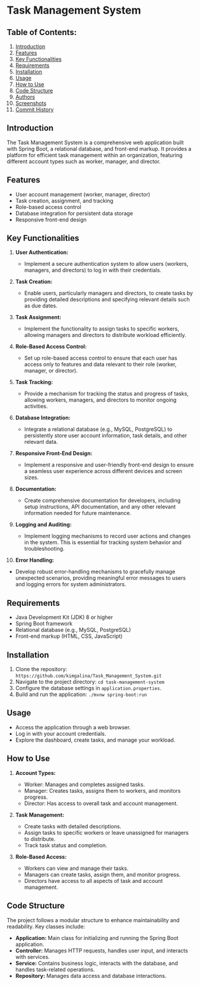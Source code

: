 # Task Management System

## Table of Contents:
1. [Introduction](#introduction)
2. [Features](#features)
3. [Key Functionalities](#key-functionalities)
4. [Requirements](#requirements)
5. [Installation](#installation)
6. [Usage](#usage)
7. [How to Use](#how-to-use)
8. [Code Structure](#code-structure)
9. [Authors](#authors)
10. [Screenshots](#screenshots)
11. [Commit History](#commit-history)

## Introduction
The Task Management System is a comprehensive web application built with Spring Boot, a relational database, and front-end markup. It provides a platform for efficient task management within an organization, featuring different account types such as worker, manager, and director.

## Features
- User account management (worker, manager, director)
- Task creation, assignment, and tracking
- Role-based access control
- Database integration for persistent data storage
- Responsive front-end design

## Key Functionalities
1. **User Authentication:**
   - Implement a secure authentication system to allow users (workers, managers, and directors) to log in with their credentials.

2. **Task Creation:**
   - Enable users, particularly managers and directors, to create tasks by providing detailed descriptions and specifying relevant details such as due dates.

3. **Task Assignment:**
   - Implement the functionality to assign tasks to specific workers, allowing managers and directors to distribute workload efficiently.

4. **Role-Based Access Control:**
   - Set up role-based access control to ensure that each user has access only to features and data relevant to their role (worker, manager, or director).

5. **Task Tracking:**
   - Provide a mechanism for tracking the status and progress of tasks, allowing workers, managers, and directors to monitor ongoing activities.

6. **Database Integration:**
   - Integrate a relational database (e.g., MySQL, PostgreSQL) to persistently store user account information, task details, and other relevant data.

7. **Responsive Front-End Design:**
   - Implement a responsive and user-friendly front-end design to ensure a seamless user experience across different devices and screen sizes.

8. **Documentation:**
   - Create comprehensive documentation for developers, including setup instructions, API documentation, and any other relevant information needed for future maintenance.

9. **Logging and Auditing:**
   - Implement logging mechanisms to record user actions and changes in the system. This is essential for tracking system behavior and troubleshooting.

10. **Error Handling:**
   - Develop robust error-handling mechanisms to gracefully manage unexpected scenarios, providing meaningful error messages to users and logging errors for system administrators.

## Requirements
- Java Development Kit (JDK) 8 or higher
- Spring Boot framework
- Relational database (e.g., MySQL, PostgreSQL)
- Front-end markup (HTML, CSS, JavaScript)

## Installation
1. Clone the repository: `https://github.com/kimgalina/Task_Management_System.git`
2. Navigate to the project directory: `cd task-management-system`
3. Configure the database settings in `application.properties`.
4. Build and run the application: `./mvnw spring-boot:run`

## Usage
- Access the application through a web browser.
- Log in with your account credentials.
- Explore the dashboard, create tasks, and manage your workload.

## How to Use
1. **Account Types:**
   - Worker: Manages and completes assigned tasks.
   - Manager: Creates tasks, assigns them to workers, and monitors progress.
   - Director: Has access to overall task and account management.

2. **Task Management:**
   - Create tasks with detailed descriptions.
   - Assign tasks to specific workers or leave unassigned for managers to distribute.
   - Track task status and completion.

3. **Role-Based Access:**
   - Workers can view and manage their tasks.
   - Managers can create tasks, assign them, and monitor progress.
   - Directors have access to all aspects of task and account management.

## Code Structure
The project follows a modular structure to enhance maintainability and readability. Key classes include:
- **Application:** Main class for initializing and running the Spring Boot application.
- **Controller:** Manages HTTP requests, handles user input, and interacts with services.
- **Service:** Contains business logic, interacts with the database, and handles task-related operations.
- **Repository:** Manages data access and database interactions.

